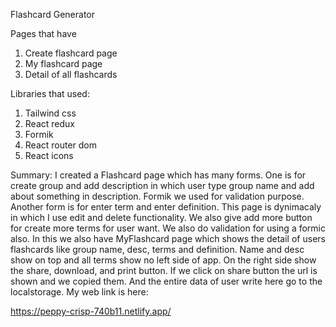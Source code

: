 Flashcard Generator

Pages that have
1.	Create flashcard page 
2.	My flashcard page 
3.	Detail of all flashcards


Libraries that used:
1.	Tailwind css
2.	React redux
3.	Formik
4.	React router dom
5.	React icons


Summary:
 I created a Flashcard page which has many forms. One is for create group and add description in which user type group name and add about something in description. Formik  we used for validation purpose.
Another form is for enter term and enter definition. This page is dynimacaly in which I use edit and delete functionality. We also give add more button for create more terms for user want. We also do validation for using a formic also.
In this we also have MyFlashcard page which shows the detail of users flashcards like group name, desc, terms and definition. Name and desc show on top and all terms show no left side of app. On the right side show the share, download, and print button. If we click on share button the url is shown and we copied them.
And the entire data of user write here go to the localstorage. 
My web link is here:
 
https://peppy-crisp-740b11.netlify.app/


